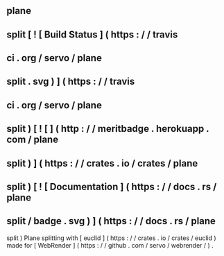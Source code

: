 #
plane
-
split
[
!
[
Build
Status
]
(
https
:
/
/
travis
-
ci
.
org
/
servo
/
plane
-
split
.
svg
)
]
(
https
:
/
/
travis
-
ci
.
org
/
servo
/
plane
-
split
)
[
!
[
]
(
http
:
/
/
meritbadge
.
herokuapp
.
com
/
plane
-
split
)
]
(
https
:
/
/
crates
.
io
/
crates
/
plane
-
split
)
[
!
[
Documentation
]
(
https
:
/
/
docs
.
rs
/
plane
-
split
/
badge
.
svg
)
]
(
https
:
/
/
docs
.
rs
/
plane
-
split
)
Plane
splitting
with
[
euclid
]
(
https
:
/
/
crates
.
io
/
crates
/
euclid
)
made
for
[
WebRender
]
(
https
:
/
/
github
.
com
/
servo
/
webrender
/
)
.
